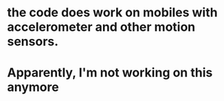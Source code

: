 # the code does work on mobiles with accelerometer and other motion sensors.
# Apparently, I'm not working on this anymore
